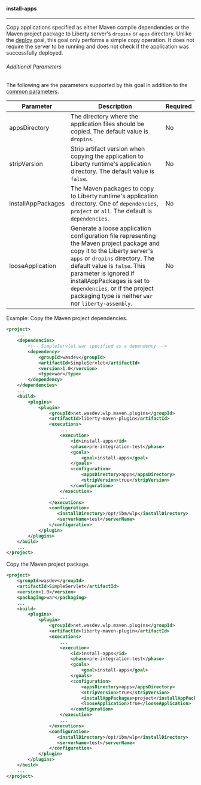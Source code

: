 #### install-apps
---
Copy applications specified as either Maven compile dependencies or the Maven project package to Liberty server's `dropins` or `apps` directory. Unlike the [deploy](deploy.md#deploy) goal, this goal only performs a simple copy operation. It does not require the server to be running and does not check if the application was successfully deployed. 

###### Additional Parameters

The following are the parameters supported by this goal in addition to the [common parameters](common-parameters.md#common-parameters).

| Parameter | Description | Required |
| --------  | ----------- | -------  |
| appsDirectory | The directory where the application files should be copied. The default value is `dropins`.  | No |
| stripVersion | Strip artifact version when copying the application to Liberty runtime's application directory. The default value is `false`. | No |
| installAppPackages | The Maven packages to copy to Liberty runtime's application directory. One of `dependencies`, `project` or `all`. The default is `dependencies`. | No |
| looseApplication | Generate a loose application configuration file representing the Maven project package and copy it to the Liberty server's `apps` or `dropins` directory. The default value is `false`.  This parameter is ignored if installAppPackages is set to `dependencies`, or if the project packaging type is neither `war` nor `liberty-assembly`.  | No |

Example:
Copy the Maven project dependencies.
```xml
<project>
    ...
    <dependencies>
        <!-- SimpleServlet.war specified as a dependency -->
        <dependency>
            <groupId>wasdev</groupId>
            <artifactId>SimpleServlet</artifactId>
            <version>1.0</version>
            <type>war</type>
        </dependency>
    </dependencies>
    ...
    <build>
        <plugins>
            <plugin>
                <groupId>net.wasdev.wlp.maven.plugins</groupId>
                <artifactId>liberty-maven-plugin</artifactId>
                <executions>
                    ...
                    <execution>
                        <id>install-apps</id>
                        <phase>pre-integration-test</phase>
                        <goals>
                            <goal>install-apps</goal>
                        </goals>
                        <configuration>
                            <appsDirectory>apps</appsDirectory>
                            <stripVersion>true</stripVersion>
                        </configuration>
                    </execution>
                    ...
                </executions>
                <configuration>
                   <installDirectory>/opt/ibm/wlp</installDirectory>
                   <serverName>test</serverName>
                </configuration>
            </plugin>
        </plugins>
    </build>
    ...
</project>
```
Copy the Maven project package.
```xml
<project>
    <groupId>wasdev</groupId>
    <artifactId>SimpleServlet</artifactId>
    <version>1.0</version>
    <packaging>war</packaging>
    ...
    <build>
        <plugins>
            <plugin>
                <groupId>net.wasdev.wlp.maven.plugins</groupId>
                <artifactId>liberty-maven-plugin</artifactId>
                <executions>
                    ...
                    <execution>
                        <id>install-apps</id>
                        <phase>pre-integration-test</phase>
                        <goals>
                            <goal>install-apps</goal>
                        </goals>
                        <configuration>
                            <appsDirectory>apps</appsDirectory>
                            <stripVersion>true</stripVersion>
                            <installAppPackages>project</installAppPackages>
                            <looseApplication>true</looseApplication>
                        </configuration>
                    </execution>
                    ...
                </executions>
                <configuration>
                   <installDirectory>/opt/ibm/wlp</installDirectory>
                   <serverName>test</serverName>
                </configuration>
            </plugin>
        </plugins>
    </build>
    ...
</project>
```
